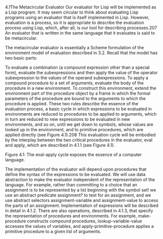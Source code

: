 4.1The Metacircular Evaluator
Our evaluator for Lisp will be implemented as a Lisp program. It may seem circular to think about evaluating Lisp programs using an evaluator that is itself implemented in Lisp. However, evaluation is a process, so it is appropriate to describe the evaluation process using Lisp, which, after all, is our tool for describing processes.207 An evaluator that is written in the same language that it evaluates is said to be metacircular.

The metacircular evaluator is essentially a Scheme formulation of the environment model of evaluation described in 3.2. Recall that the model has two basic parts:

To evaluate a combination (a compound expression other than a special form), evaluate the subexpressions and then apply the value of the operator subexpression to the values of the operand subexpressions.
To apply a compound procedure to a set of arguments, evaluate the body of the procedure in a new environment. To construct this environment, extend the environment part of the procedure object by a frame in which the formal parameters of the procedure are bound to the arguments to which the procedure is applied.
These two rules describe the essence of the evaluation process, a basic cycle in which expressions to be evaluated in environments are reduced to procedures to be applied to arguments, which in turn are reduced to new expressions to be evaluated in new environments, and so on, until we get down to symbols, whose values are looked up in the environment, and to primitive procedures, which are applied directly (see Figure 4.1).208 This evaluation cycle will be embodied by the interplay between the two critical procedures in the evaluator, eval and apply, which are described in 4.1.1 (see Figure 4.1).


Figure 4.1: The eval-apply cycle exposes the essence of a computer language.

The implementation of the evaluator will depend upon procedures that define the syntax of the expressions to be evaluated. We will use data abstraction to make the evaluator independent of the representation of the language. For example, rather than committing to a choice that an assignment is to be represented by a list beginning with the symbol set! we use an abstract predicate assignment? to test for an assignment, and we use abstract selectors assignment-variable and assignment-value to access the parts of an assignment. Implementation of expressions will be described in detail in 4.1.2. There are also operations, described in 4.1.3, that specify the representation of procedures and environments. For example, make-procedure constructs compound procedures, lookup-variable-value accesses the values of variables, and apply-primitive-procedure applies a primitive procedure to a given list of arguments.